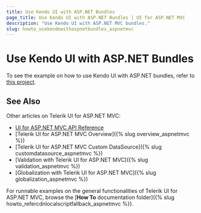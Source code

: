 ```yaml
---
title: Use Kendo UI with ASP.NET Bundles
page_title: Use Kendo UI with ASP.NET Bundles | UI for ASP.NET MVC
description: "Use Kendo UI with ASP.NET MVC bundles."
slug: howto_usekendowithaspnetbundles_aspnetmvc
---
```


# Use Kendo UI with ASP.NET Bundles

To see the example on how to use Kendo UI with ASP.NET bundles, refer to [this project](https://github.com/telerik/ui-for-aspnet-mvc-examples/tree/master/general/KendoAspNetBundles/KendoAspNetBundles).

## See Also

Other articles on Telerik UI for ASP.NET MVC:

* [UI for ASP.NET MVC API Reference](api/aspnet-mvc/Kendo.Mvc/AggregateFunction)
* [Telerik UI for ASP.NET MVC Overview]({% slug overview_aspnetmvc %})
* [Telerik UI for ASP.NET MVC Custom DataSource]({% slug customdatasource_aspnetmvc %})
* [Validation with Telerik UI for ASP.NET MVC]({% slug validation_aspnetmvc %})
* [Globalization with Telerik UI for ASP.NET MVC]({% slug globalization_aspnetmvc %})

For runnable examples on the general functionalities of Telerik UI for ASP.NET MVC, browse the [**How To** documentation folder]({% slug howto_refercdnlocalscriptfallback_aspnetmvc %}).
